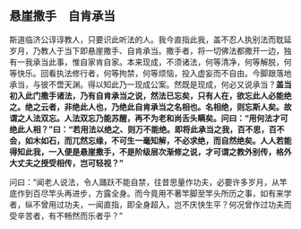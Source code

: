 ## 悬崖撒手　自肯承当

斯道临济公谆谆教人，只要识此听法的人。我今直指此我，盖不忍人执别法而耽延岁月，乃教人于当下即悬崖撒手、自肯承当。撒手者，将一切佛法都撒开一边，独有一我承当此事，惟自家肯自家。本来现成，不须诸法，何等清净，何等解脱，何等快乐。回看执法修行者，何等拘禁，何等烦恼，投入虚妄而不自由。今脚跟落地承当，与彼不啻天渊。得以知此乃一现成公案。然既是现成，何必又说承当？__盖当初入此门撒手诸法，乃有自肯承当之说，然法已忘矣，只有人在，欲忘此人必能绝之。绝之云者，非绝此人也，乃绝此自肯承当之名相也。名相绝，则忘斯人矣。故谓之人法双忘。人法双忘乃能苏醒，再不为老和尚舌头瞒矣。问曰：“用何法才可绝此人相？”曰：“若用法以绝之、则万不能绝。即将此承当之我，百不思，百不会，如木如石，而兀然忘缘，不可生一毫知解，不必求绝，而自然绝矣。人人若能得知此我，一入便是悬崖撒手，不是阶级层次渐修之说，才可谓之教外别传，格外大丈夫之授受相传，岂可轻视？”__ 

问曰：“闻老人说法，令人踊跃不能自禁，往昔思量作功夫，必要许多岁月，从竿底作到百尽竿头再进步，方露全身。而今竟用不著竿脚至竿头所历之事，如有来学者，纵不曾用过功夫，一闻直指，即全身超入，岂不庆快生平？何况曾作过功夫而受辛苦者，有不畅然而乐者乎？”
